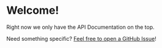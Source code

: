 # Welcome!

Right now we only have the API Documentation on the top.

Need something specific? [Feel free to open a GitHub Issue](https://github.com/LemonUIbyLemon/LemonUI/issues)!
